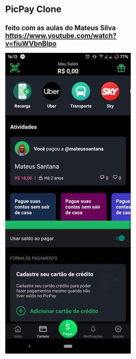 # PicPay Clone
## feito com as aulas do Mateus Silva https://www.youtube.com/watch?v=fiuWVbnBIpo


<img src="imageRedme/Screenshot_20200619-173035195.jpg" width="400px">

